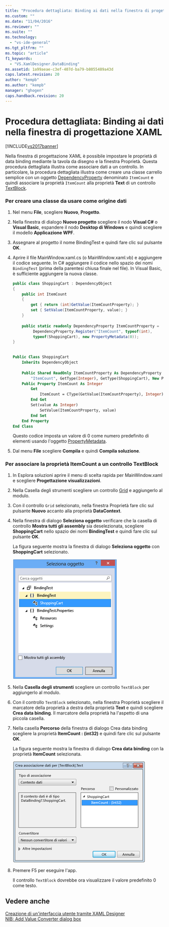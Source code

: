 ```yaml
---
title: "Procedura dettagliata: Binding ai dati nella finestra di progettazione XAML | Microsoft Docs"
ms.custom: ""
ms.date: "11/04/2016"
ms.reviewer: ""
ms.suite: ""
ms.technology: 
  - "vs-ide-general"
ms.tgt_pltfrm: ""
ms.topic: "article"
f1_keywords: 
  - "VS.XamlDesigner.DataBinding"
ms.assetid: 1a99aeae-c3ef-407d-ba79-b8055489a43d
caps.latest.revision: 20
author: "kempb"
ms.author: "kempb"
manager: "ghogen"
caps.handback.revision: 20
---
```

# Procedura dettagliata: Binding ai dati nella finestra di progettazione XAML
[!INCLUDE[vs2017banner](../code-quality/includes/vs2017banner.md)]

Nella finestra di progettazione XAML è possibile impostare le proprietà di data binding mediante la tavola da disegno e la finestra Proprietà.  Questa procedura dettagliata illustra come associare dati a un controllo.  In particolare, la procedura dettagliata illustra come creare una classe carrello semplice con un oggetto [DependencyProperty](http://msdn.microsoft.com/library/windows/apps/windows.ui.xaml.dependencyproperty.aspx) denominato `ItemCount` e quindi associare la proprietà `ItemCount` alla proprietà **Text** di un controllo [TextBlock](http://msdn.microsoft.com/library/windows/apps/windows.ui.xaml.controls.textblock.aspx).  
  
### Per creare una classe da usare come origine dati  
  
1.  Nel menu **File**, scegliere **Nuovo**, **Progetto**.  
  
2.  Nella finestra di dialogo **Nuovo progetto** scegliere il nodo **Visual C\#** o **Visual Basic**, espandere il nodo **Desktop di Windows** e quindi scegliere il modello **Applicazione WPF**.  
  
3.  Assegnare al progetto il nome BindingTest e quindi fare clic sul pulsante **OK**.  
  
4.  Aprire il file MainWindow.xaml.cs \(o MainWindow.xaml.vb\) e aggiungere il codice seguente.  In C\# aggiungere il codice nello spazio dei nomi `BindingTest` \(prima della parentesi chiusa finale nel file\).  In Visual Basic, è sufficiente aggiungere la nuova classe.  
  
    ```c#  
    public class ShoppingCart : DependencyObject  
    {  
        public int ItemCount  
        {  
            get { return (int)GetValue(ItemCountProperty); }  
            set { SetValue(ItemCountProperty, value); }  
        }  
  
        public static readonly DependencyProperty ItemCountProperty =  
             DependencyProperty.Register("ItemCount", typeof(int),  
             typeof(ShoppingCart), new PropertyMetadata(0));  
    }  
  
    ```  
  
    ```vb  
    Public Class ShoppingCart  
        Inherits DependencyObject  
  
        Public Shared ReadOnly ItemCountProperty As DependencyProperty = DependencyProperty.Register(  
            "ItemCount", GetType(Integer), GetType(ShoppingCart), New PropertyMetadata(0))  
        Public Property ItemCount As Integer  
            Get  
                ItemCount = CType(GetValue(ItemCountProperty), Integer)  
            End Get  
            Set(value As Integer)  
                SetValue(ItemCountProperty, value)  
            End Set  
        End Property  
    End Class  
    ```  
  
     Questo codice imposta un valore di 0 come numero predefinito di elementi usando l'oggetto [PropertyMetadata](http://msdn.microsoft.com/library/windows/apps/windows.ui.xaml.propertymetadata.aspx).  
  
5.  Dal menu **File** scegliere **Compila** e quindi **Compila soluzione**.  
  
### Per associare la proprietà ItemCount a un controllo TextBlock  
  
1.  In Esplora soluzioni aprire il menu di scelta rapida per MainWindow.xaml e scegliere **Progettazione visualizzazioni**.  
  
2.  Nella Casella degli strumenti scegliere un controllo [Grid](http://msdn.microsoft.com/library/windows/apps/windows.ui.xaml.controls.grid.aspx) e aggiungerlo al modulo.  
  
3.  Con il controllo `Grid` selezionato, nella finestra Proprietà fare clic sul pulsante **Nuovo** accanto alla proprietà **DataContext**.  
  
4.  Nella finestra di dialogo **Seleziona oggetto** verificare che la casella di controllo **Mostra tutti gli assembly** sia deselezionata, scegliere **ShoppingCart** nello spazio dei nomi **BindingTest** e quindi fare clic sul pulsante **OK**.  
  
     La figura seguente mostra la finestra di dialogo **Seleziona oggetto** con **ShoppingCart** selezionato.  
  
     ![Finestra di dialogo Seleziona oggetto](../designers/media/blendselectobject.PNG "BlendSelectObject")  
  
5.  Nella **Casella degli strumenti** scegliere un controllo `TextBlock` per aggiungerlo al modulo.  
  
6.  Con il controllo `TextBlock` selezionato, nella finestra Proprietà scegliere il marcatore della proprietà a destra della proprietà **Text** e quindi scegliere **Crea data binding**.  Il marcatore della proprietà ha l'aspetto di una piccola casella.  
  
7.  Nella casella **Percorso** della finestra di dialogo Crea data binding scegliere la proprietà **ItemCount : \(int32\)** e quindi fare clic sul pulsante **OK**.  
  
     La figura seguente mostra la finestra di dialogo **Crea data binding** con la proprietà **ItemCount** selezionata.  
  
     ![Finestra di dialogo Crea data binding](../designers/media/xaml_create_data_binding.png "xaml\_create\_data\_binding")  
  
8.  Premere F5 per eseguire l'app.  
  
     Il controllo `TextBlock` dovrebbe ora visualizzare il valore predefinito 0 come testo.  
  
## Vedere anche  
 [Creazione di un'interfaccia utente tramite XAML Designer](../designers/creating-a-ui-by-using-xaml-designer-in-visual-studio.md)   
 [NIB: Add Value Converter dialog box](http://msdn.microsoft.com/it-it/c5f3d110-a541-4b55-8bca-928f77778af8)